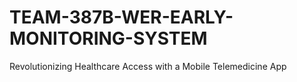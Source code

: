 # TEAM-387B-WER-EARLY-MONITORING-SYSTEM
Revolutionizing Healthcare Access with a Mobile Telemedicine App
